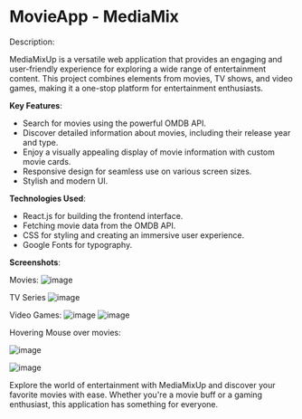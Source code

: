 # MovieApp - MediaMix

Description:

MediaMixUp is a versatile web application that provides an engaging and user-friendly experience for exploring a wide range of entertainment content. This project combines elements from movies, TV shows, and video games, making it a one-stop platform for entertainment enthusiasts.

**Key Features**:

- Search for movies using the powerful OMDB API.
- Discover detailed information about movies, including their release year and type.
- Enjoy a visually appealing display of movie information with custom movie cards.
- Responsive design for seamless use on various screen sizes.
- Stylish and modern UI.

**Technologies Used**:

- React.js for building the frontend interface.
- Fetching movie data from the OMDB API.
- CSS for styling and creating an immersive user experience.
- Google Fonts for typography.

**Screenshots**:

Movies:
![image](https://github.com/MM120-i/MovieApp---MediaMixUp/assets/80307451/8c8ca4b4-ab13-46a8-ac9b-065bedab2102)

TV Series
![image](https://github.com/MM120-i/MovieApp---MediaMixUp/assets/80307451/00e64e9b-9bdb-4795-a737-b9f0da10bcc9)

Video Games:
![image](https://github.com/MM120-i/MovieApp---MediaMixUp/assets/80307451/2158ee43-d4c6-4bea-882c-0919f5270de0)
![image](https://github.com/MM120-i/MovieApp---MediaMixUp/assets/80307451/b2fa4297-ba1d-479a-988c-bef8af4a3242)

Hovering Mouse over movies:

![image](https://github.com/MM120-i/MovieApp---MediaMixUp/assets/80307451/d1837841-2bee-45c4-a28a-cecd89ab24bb) 

![image](https://github.com/MM120-i/MovieApp---MediaMixUp/assets/80307451/11e71d16-68dd-41ef-972b-333da45dee61)









Explore the world of entertainment with MediaMixUp and discover your favorite movies with ease. Whether you're a movie buff or a gaming enthusiast, this application has something for everyone.
